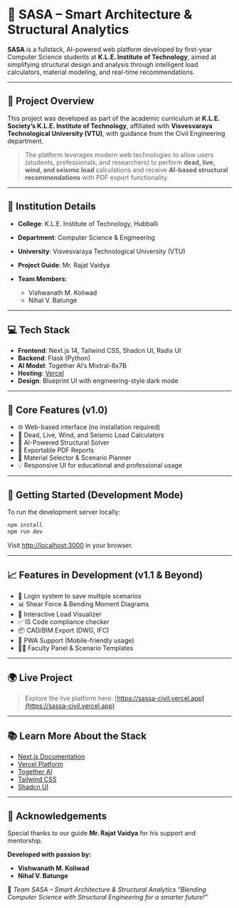# 🚀 SASA – Smart Architecture & Structural Analytics

**SASA** is a fullstack, AI-powered web platform developed by first-year Computer Science students at **K.L.E. Institute of Technology**, aimed at simplifying structural design and analysis through intelligent load calculators, material modeling, and real-time recommendations.

---

## 📘 Project Overview

This project was developed as part of the academic curriculum at **K.L.E. Society’s K.L.E. Institute of Technology**, affiliated with **Visvesvaraya Technological University (VTU)**, with guidance from the Civil Engineering department.

> The platform leverages modern web technologies to allow users (students, professionals, and researchers) to perform **dead, live, wind, and seismic load** calculations and receive **AI-based structural recommendations** with PDF export functionality.

---

## 🏫 Institution Details

* **College**: K.L.E. Institute of Technology, Hubballi
* **Department**: Computer Science & Engineering
* **University**: Visvesvaraya Technological University (VTU)
* **Project Guide**: Mr. Rajat Vaidya
* **Team Members**:

  * Vishwanath M. Koliwad 
  * Nihal V. Batunge 

---

## 💻 Tech Stack

* **Frontend**: Next.js 14, Tailwind CSS, Shadcn UI, Radix UI
* **Backend**: Flask (Python)
* **AI Model**: Together AI’s Mixtral-8x7B
* **Hosting**: [Vercel](https://vercel.com)
* **Design**: Blueprint UI with engineering-style dark mode

---

## 🧠 Core Features (v1.0)

* 🌐 Web-based interface (no installation required)
* 🧮 Dead, Live, Wind, and Seismic Load Calculators
* 🤖 AI-Powered Structural Solver
* 📄 Exportable PDF Reports
* 🎯 Material Selector & Scenario Planner
* 💡 Responsive UI for educational and professional usage

---

## 🔧 Getting Started (Development Mode)

To run the development server locally:

```bash
npm install
npm run dev
```

Visit [http://localhost:3000](http://localhost:3000) in your browser.

---

## 📈 Features in Development (v1.1 & Beyond)

* 🔐 Login system to save multiple scenarios
* 📊 Shear Force & Bending Moment Diagrams
* 🎨 Interactive Load Visualizer
* ✅ IS Code compliance checker
* 📦 CAD/BIM Export (DWG, IFC)
* 📱 PWA Support (Mobile-friendly usage)
* 🧑‍🏫 Faculty Panel & Scenario Templates

---

## 🌍 Live Project

> Explore the live platform here: [https://sassa-civil.vercel.app](https://sassa-civil.vercel.app)

---

## 📚 Learn More About the Stack

* [Next.js Documentation](https://nextjs.org/docs)
* [Vercel Platform](https://vercel.com/)
* [Together AI](https://www.together.ai/)
* [Tailwind CSS](https://tailwindcss.com/)
* [Shadcn UI](https://ui.shadcn.com/)

---

## 🤝 Acknowledgements

Special thanks to our guide **Mr. Rajat Vaidya** for his support and mentorship.

**Developed with passion by:**

* **Vishwanath M. Koliwad**
* **Nihal V. Batunge**

🧠 *Team SASA – Smart Architecture & Structural Analytics*
*"Blending Computer Science with Structural Engineering for a smarter future!"*


